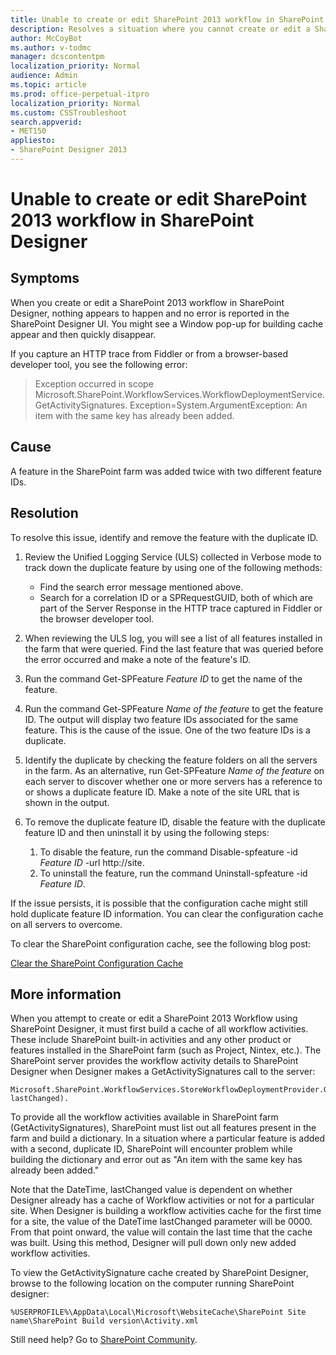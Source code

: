 ```yaml
---
title: Unable to create or edit SharePoint 2013 workflow in SharePoint Designer
description: Resolves a situation where you cannot create or edit a SharePoint 2013 workflow in SharePoint Designer. 
author: McCoyBot
ms.author: v-todmc
manager: dcscontentpm
localization_priority: Normal
audience: Admin
ms.topic: article
ms.prod: office-perpetual-itpro
localization_priority: Normal 
ms.custom: CSSTroubleshoot
search.appverid: 
- MET150
appliesto:
- SharePoint Designer 2013
---
```


# Unable to create or edit SharePoint 2013 workflow in SharePoint Designer

## Symptoms
When you create or edit a SharePoint 2013 workflow in SharePoint Designer, nothing appears to happen and no error is reported in the SharePoint Designer UI. You might see a Window pop-up for building cache appear and then quickly disappear.

If you capture an HTTP trace from Fiddler or from a browser-based developer tool, you see the following error:

> Exception occurred in scope<br />Microsoft.SharePoint.WorkflowServices.WorkflowDeploymentService.GetActivitySignatures. Exception=System.ArgumentException: An item with the same key has already been added.

## Cause
A feature in the SharePoint farm was added twice with two different feature IDs.

## Resolution
To resolve this issue, identify and remove the feature with the duplicate ID.

1. Review the Unified Logging Service (ULS) collected in Verbose mode to track down the duplicate feature by using one of the following methods: 
   - Find the search error message mentioned above.
   - Search for a correlation ID or a SPRequestGUID, both of which are part of the Server Response in the HTTP trace captured in Fiddler or the browser developer tool.

2. When reviewing the ULS log, you will see a list of all features installed in the farm that were queried. Find the last feature that was queried before the error occurred and make a note of the feature's ID.

3. Run the command Get-SPFeature *Feature ID* to get the name of the feature.

4. Run the command Get-SPFeature *Name of the feature* to get the feature ID. The output will display two feature IDs associated for the same feature. This is the cause of the issue. One of the two feature IDs is a duplicate.

5. Identify the duplicate by checking the feature folders on all the servers in the farm. As an alternative, run Get-SPFeature *Name of the feature* on each server to discover whether one or more servers has a reference to or shows a duplicate feature ID. Make a note of the site URL that is shown in the output.

6. To remove the duplicate feature ID, disable the feature with the duplicate feature ID and then uninstall it by using the following steps: 
   1. To disable the feature, run the command Disable-spfeature -id *Feature ID* -url http://site.
   2. To uninstall the feature, run the command Uninstall-spfeature -id *Feature ID*.

If the issue persists, it is possible that the configuration cache might still hold duplicate feature ID information. You can clear the configuration cache on all servers to overcome.

To clear the SharePoint configuration cache, see the following blog post:

[Clear the SharePoint Configuration Cache](https://blogs.msdn.microsoft.com/josrod/2007/12/12/clear-the-sharepoint-configuration-cache/)

## More information
When you attempt to create or edit a SharePoint 2013 Workflow using SharePoint Designer, it must first build a cache of all workflow activities. These include SharePoint built-in activities and any other product or features installed in the SharePoint farm (such as Project, Nintex, etc.). The SharePoint server provides the workflow activity details to SharePoint Designer when Designer makes a GetActivitySignatures call to the server:

```
Microsoft.SharePoint.WorkflowServices.StoreWorkflowDeploymentProvider.GetActivitySignatures(DateTime lastChanged).
```

To provide all the workflow activities available in SharePoint farm (GetActivitySignatures), SharePoint must list out all features present in the farm and build a dictionary. In a situation where a particular feature is added with a second, duplicate ID, SharePoint will encounter problem while building the dictionary and error out as "An item with the same key has already been added."

Note that the DateTime, lastChanged value is dependent on whether Designer already has a cache of Workflow activities or not for a particular site. When Designer is building a workflow activities cache for the first time for a site, the value of the DateTime lastChanged parameter will be 0000. From that point onward, the value will contain the last time that the cache was built. Using this method, Designer will pull down only new added workflow activities.

To view the GetActivitySignature cache created by SharePoint Designer, browse to the following location on the computer running SharePoint designer:

```
%USERPROFILE%\AppData\Local\Microsoft\WebsiteCache\SharePoint Site name\SharePoint Build version\Activity.xml
```

Still need help? Go to [SharePoint Community](https://techcommunity.microsoft.com/t5/sharepoint/ct-p/SharePoint).
